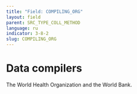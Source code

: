 ```yaml
---
title: "Field: COMPILING_ORG"
layout: field
parent: SRC_TYPE_COLL_METHOD
language: ru
indicator: 3-8-2
slug: COMPILING_ORG
---
```

# Data compilers

The World Health Organization and the World Bank.